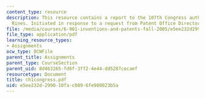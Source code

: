 ```yaml
---
content_type: resource
description: This resource contains a report to the 107th Congress authored by Robert
  Rines. Initiated in response to a request from Patent Office Director James Rogan.
file: /media/courses/6-901-inventions-and-patents-fall-2005/e5ee232d299010fac0896fe980023b5a_ch1congress.pdf
file_type: application/pdf
learning_resource_types:
- Assignments
ocw_type: OCWFile
parent_title: Assignments
parent_type: CourseSection
parent_uid: 8d463265-fd6f-3ff2-4e44-dd5287cecaef
resourcetype: Document
title: ch1congress.pdf
uid: e5ee232d-2990-10fa-c089-6fe980023b5a
---
```

